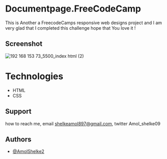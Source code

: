 # Documentpage.FreeCodeCamp

This is Another a FreecodeCamps responsive web designs project and I am very glad that I completed this challenge hope that You love it !

## Screenshot
![192 168 153 73_5500_index html (2)](https://user-images.githubusercontent.com/95171638/146535836-41032551-9c82-4a1e-a966-7c1346b0973e.png)

# Technologies

* HTML  
* CSS  


## Support

how to reach me, email shelkeamol897@gmail.com, twitter Amol_shelke09



## Authors

- [@AmolShelke2](https://www.github.com/AmolShelke2)
